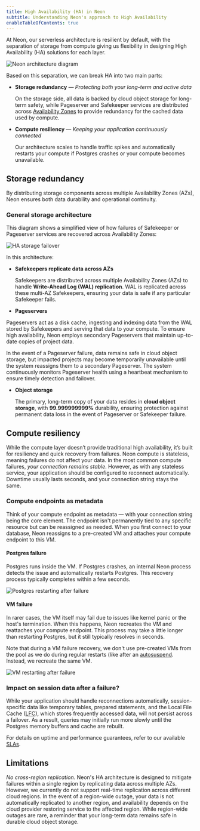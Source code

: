 ```yaml
---
title: High Availability (HA) in Neon
subtitle: Understanding Neon's approach to High Availability
enableTableOfContents: true
---
```


At Neon, our serverless architecture is resilient by default, with the separation of storage from compute giving us flexibility in designing High Availability (HA) solutions for each layer.

![Neon architecture diagram](/docs/introduction/neon_architecture_4.jpg)

Based on this separation, we can break HA into two main parts:

- **Storage redundancy** &#8212; _Protecting both your long-term and active data_

  On the storage side, all data is backed by cloud object storage for long-term safety, while Pageserver and Safekeeper services are distributed across [Availability Zones](https://en.wikipedia.org/wiki/Availability_zone) to provide redundancy for the cached data used by compute.

- **Compute resiliency** &#8212; _Keeping your application continuously connected_

  Our architecture scales to handle traffic spikes and automatically restarts your compute if Postgres crashes or your compute becomes unavailable.

## Storage redundancy

By distributing storage components across multiple Availability Zones (AZs), Neon ensures both data durability and operational continuity.

### General storage architecture

This diagram shows a simplified view of how failures of Safekeeper or Pageserver services are recovered across Availability Zones:

![HA storage failover](/docs/introduction/HA-storage-failover.png)

In this architecture:

- **Safekeepers replicate data across AZs**

  Safekeepers are distributed across multiple Availability Zones (AZs) to handle **Write-Ahead Log (WAL) replication**. WAL is replicated across these multi-AZ Safekeepers, ensuring your data is safe if any particular Safekeeper fails.

- **Pageservers**

Pageservers act as a disk cache, ingesting and indexing data from the WAL stored by Safekeepers and serving that data to your compute. To ensure high availability, Neon employs secondary Pageservers that maintain up-to-date copies of project data.

In the event of a Pageserver failure, data remains safe in cloud object storage, but impacted projects may become temporarily unavailable until the system reassigns them to a secondary Pageserver. The system continuously monitors Pageserver health using a heartbeat mechanism to ensure timely detection and failover.

- **Object storage**

  The primary, long-term copy of your data resides in **cloud object storage**, with **99.999999999%** durability, ensuring protection against permanent data loss in the event of Pageserver or Safekeeper failure.

## Compute resiliency

While the compute layer doesn’t provide traditional high availability, it’s built for resiliency and quick recovery from failures. Neon compute is stateless, meaning failures do not affect your data. In the most common compute failures, _your connection remains stable_. However, as with any stateless service, your application should be configured to reconnect automatically. Downtime usually lasts seconds, and your connection string stays the same.

### Compute endpoints as metadata

Think of your compute endpoint as metadata — with your connection string being the core element. The endpoint isn't permanently tied to any specific resource but can be reassigned as needed. When you first connect to your database, Neon reassigns to a pre-created VM and attaches your compute endpoint to this VM.

#### Postgres failure

Postgres runs inside the VM. If Postgres crashes, an internal Neon process detects the issue and automatically restarts Postgres. This recovery process typically completes within a few seconds.

![Postgres restarting after failure](/docs/introduction/postgres_fails.png)

#### VM failure

In rarer cases, the VM itself may fail due to issues like kernel panic or the host's termination. When this happens, Neon recreates the VM and reattaches your compute endpoint. This process may take a little longer than restarting Postgres, but it still typically resolves in seconds.

Note that during a VM failure recovery, we don't use pre-created VMs from the pool as we do during regular restarts (like after an [autosuspend](/docs/guides/auto-suspend-guide). Instead, we recreate the same VM.

![VM restarting after failure](/docs/introduction/vm_fails.png)

### Impact on session data after a failure?

While your application should handle reconnections automatically, session-specific data like temporary tables, prepared statements, and the Local File Cache ([LFC](/docs/reference/glossary#local-file-cache)), which stores frequently accessed data, will not persist across a failover. As a result, queries may initially run more slowly until the Postgres memory buffers and cache are rebuilt.

For details on uptime and performance guarantees, refer to our available [SLAs](/docs/introduction/support#slas).

## Limitations

_No cross-region replication._ Neon's HA architecture is designed to mitigate failures within a single region by replicating data across multiple AZs. However, we currently do not support real-time replication across different cloud regions. In the event of a region-wide outage, your data is not automatically replicated to another region, and availability depends on the cloud provider restoring service to the affected region. While region-wide outages are rare, a reminder that your long-term data remains safe in durable cloud object storage.
